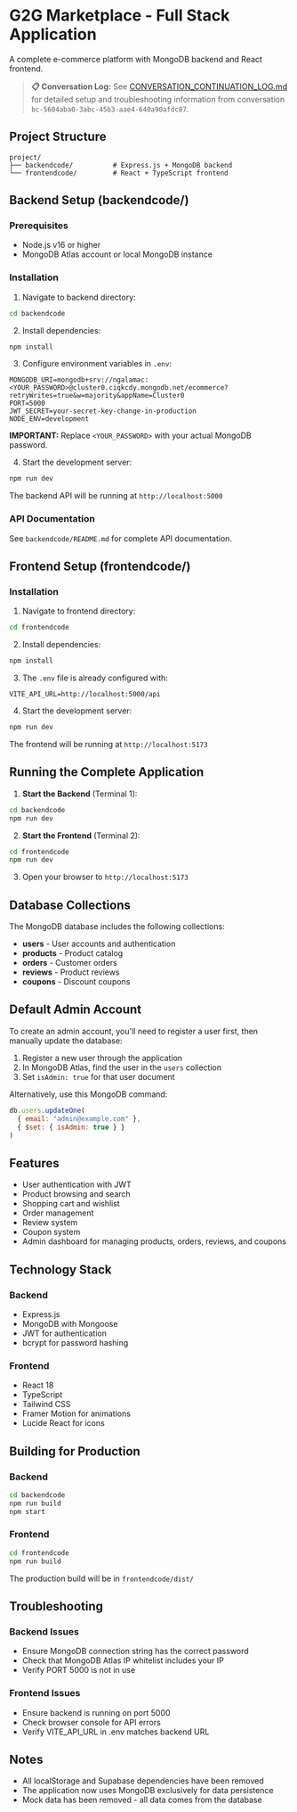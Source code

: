 # G2G Marketplace - Full Stack Application

A complete e-commerce platform with MongoDB backend and React frontend.

> **📋 Conversation Log:** See [CONVERSATION_CONTINUATION_LOG.md](./CONVERSATION_CONTINUATION_LOG.md) for detailed setup and troubleshooting information from conversation `bc-5604aba0-3abc-45b3-aae4-640a90afdc87`.

## Project Structure

```
project/
├── backendcode/          # Express.js + MongoDB backend
└── frontendcode/         # React + TypeScript frontend
```

## Backend Setup (backendcode/)

### Prerequisites
- Node.js v16 or higher
- MongoDB Atlas account or local MongoDB instance

### Installation

1. Navigate to backend directory:
```bash
cd backendcode
```

2. Install dependencies:
```bash
npm install
```

3. Configure environment variables in `.env`:
```
MONGODB_URI=mongodb+srv://ngalamac:<YOUR_PASSWORD>@cluster0.ciqkcdy.mongodb.net/ecommerce?retryWrites=true&w=majority&appName=Cluster0
PORT=5000
JWT_SECRET=your-secret-key-change-in-production
NODE_ENV=development
```

**IMPORTANT:** Replace `<YOUR_PASSWORD>` with your actual MongoDB password.

4. Start the development server:
```bash
npm run dev
```

The backend API will be running at `http://localhost:5000`

### API Documentation

See `backendcode/README.md` for complete API documentation.

## Frontend Setup (frontendcode/)

### Installation

1. Navigate to frontend directory:
```bash
cd frontendcode
```
2. Install dependencies:
```bash
npm install
```

3. The `.env` file is already configured with:
```
VITE_API_URL=http://localhost:5000/api
```

4. Start the development server:
```bash
npm run dev
```

The frontend will be running at `http://localhost:5173`

## Running the Complete Application

1. **Start the Backend** (Terminal 1):
```bash
cd backendcode
npm run dev
```

2. **Start the Frontend** (Terminal 2):
```bash
cd frontendcode
npm run dev
```

3. Open your browser to `http://localhost:5173`

## Database Collections

The MongoDB database includes the following collections:
- **users** - User accounts and authentication
- **products** - Product catalog
- **orders** - Customer orders
- **reviews** - Product reviews
- **coupons** - Discount coupons

## Default Admin Account

To create an admin account, you'll need to register a user first, then manually update the database:

1. Register a new user through the application
2. In MongoDB Atlas, find the user in the `users` collection
3. Set `isAdmin: true` for that user document

Alternatively, use this MongoDB command:
```javascript
db.users.updateOne(
  { email: "admin@example.com" },
  { $set: { isAdmin: true } }
)
```

## Features

- User authentication with JWT
- Product browsing and search
- Shopping cart and wishlist
- Order management
- Review system
- Coupon system
- Admin dashboard for managing products, orders, reviews, and coupons

## Technology Stack

### Backend
- Express.js
- MongoDB with Mongoose
- JWT for authentication
- bcrypt for password hashing

### Frontend
- React 18
- TypeScript
- Tailwind CSS
- Framer Motion for animations
- Lucide React for icons

## Building for Production

### Backend
```bash
cd backendcode
npm run build
npm start
```

### Frontend
```bash
cd frontendcode
npm run build
```

The production build will be in `frontendcode/dist/`

## Troubleshooting

### Backend Issues
- Ensure MongoDB connection string has the correct password
- Check that MongoDB Atlas IP whitelist includes your IP
- Verify PORT 5000 is not in use

### Frontend Issues
- Ensure backend is running on port 5000
- Check browser console for API errors
- Verify VITE_API_URL in .env matches backend URL

## Notes

- All localStorage and Supabase dependencies have been removed
- The application now uses MongoDB exclusively for data persistence
- Mock data has been removed - all data comes from the database
